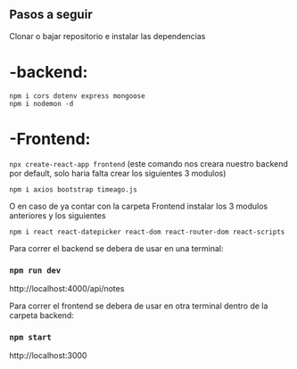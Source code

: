 ## Pasos a seguir

Clonar o bajar repositorio e instalar las dependencias

# -backend:
    
    npm i cors dotenv express mongoose
    npm i nodemon -d

# -Frontend:

`npx create-react-app frontend` (este comando nos creara nuestro backend por default, solo haria falta crear los siguientes 3 modulos)
    
    npm i axios bootstrap timeago.js
O en caso de ya contar con la carpeta Frontend instalar los 3 modulos anteriores y los siguientes
    
    npm i react react-datepicker react-dom react-router-dom react-scripts

Para correr el backend se debera de usar en una terminal:
### `npm run dev`
http://localhost:4000/api/notes

Para correr el frontend se debera de usar en otra terminal dentro de la carpeta backend:
### `npm start`
http://localhost:3000
